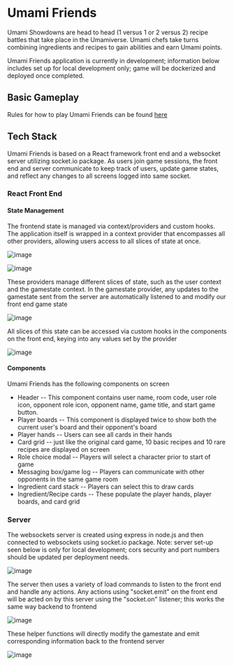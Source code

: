 # Umami Friends

Umami Showdowns are head to head (1 versus 1 or 2 versus 2) recipe battles that take place in the Umamiverse. Umami chefs take turns combining ingredients and recipes to gain abilities and earn Umami points.

Umami Friends application is currently in development; information below includes set up for local development only; game will be dockerized and deployed once completed.

## Basic Gameplay

Rules for how to play Umami Friends can be found [here](https://umamifriends.fandom.com/wiki/Card_Game_Ruleset)

## Tech Stack

Umami Friends is based on a React framework front end and a websocket server utilizing socket.io package. As users join game sessions, the front end and server communicate to keep track of users, update game states, and reflect any changes to all screens logged into same socket.

### React Front End

#### State Management

The frontend state is managed via context/providers and custom hooks. The application itself is wrapped in a context provider that encompasses all other providers, allowing users access to all slices of state at once.

![image](https://github.com/CaitlinConway/umami-friends/assets/65358987/6e56067f-af45-463e-8030-c6e199692421)

![image](https://github.com/CaitlinConway/umami-friends/assets/65358987/6534dc75-8d36-4063-b75b-eff29ef52b2b)

These providers manage different slices of state, such as the user context and the gamestate context. In the gamestate provider, any updates to the gamestate sent from the server are automatically listened to and modify our front end game state

![image](https://github.com/CaitlinConway/umami-friends/assets/65358987/64350f1a-10f8-4875-82d1-930ee8815e1a)

All slices of this state can be accessed via custom hooks in the components on the front end, keying into any values set by the provider

![image](https://github.com/CaitlinConway/umami-friends/assets/65358987/4068cb3e-fc08-4fb6-84d3-32ab0fe26377)

#### Components

Umami Friends has the following components on screen

- Header -- This component contains user name, room code, user role icon, opponent role icon, opponent name, game title, and start game button.
- Player boards -- This component is displayed twice to show both the current user's board and their opponent's board
- Player hands -- Users can see all cards in their hands
- Card grid -- just like the original card game, 10 basic recipes and 10 rare recipes are displayed on screen
- Role choice modal -- Players will select a character prior to start of game
- Messaging box/game log -- Players can communicate with other opponents in the same game room
- Ingredient card stack -- Players can select this to draw cards
- Ingredient/Recipe cards -- These populate the player hands, player boards, and card grid

### Server

The websockets server is created using express in node.js and then connected to websockets using socket.io package. Note: server set-up seen below is only for local development; cors security and port numbers should be updated per deployment needs.

![image](https://github.com/CaitlinConway/umami-friends/assets/65358987/9e99adc3-5f73-4821-8d02-73e09eec32d8)

The server then uses a variety of load commands to listen to the front end and handle any actions. Any actions using "socket.emit" on the front end will be acted on by this server using the "socket.on" listener; this works the same way backend to frontend

![image](https://github.com/CaitlinConway/umami-friends/assets/65358987/4d2788d0-64de-4894-83a8-bc784e6da31d)

These helper functions will directly modify the gamestate and emit corresponding information back to the frontend server

![image](https://github.com/CaitlinConway/umami-friends/assets/65358987/e0af6c73-2fb9-4e02-8830-85d3663f7f0f)
